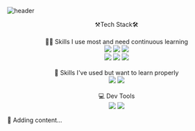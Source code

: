 ![header](https://capsule-render.vercel.app/api?type=soft&color=83DCB7&fontColor=FDFD96&section=header&text=Jortier&animation=twinkling&desc=Viva%20La%20Vida&descAlignY=80)

<p align="center">
	⚒Tech Stack🛠
	<br/>
	<br/>👨‍💻 Skills I use most and need continuous learning
	<br/>
	<img src="https://img.shields.io/badge/HTML5-E34F26?style=flat-square&logo=HTML5&logoColor=white"/>
	<img src="https://img.shields.io/badge/CSS3-1572B6?style=flat-square&logo=CSS3&logoColor=white"/>
	<img src="https://img.shields.io/badge/JavaScript-F7DF1E?style=flat-square&logo=JavaScript&logoColor=white"/>
	<br/>
	<img src="https://img.shields.io/badge/Java-007396?style=flat-square&logo=Java&logoColor=white"/>
	<img src="https://img.shields.io/badge/Spring Boot-6DB33F?style=flat-square&logo=Spring-Boot&logoColor=white"/>
	<img src="https://img.shields.io/badge/PostgreSQL-4169E1?style=flat-square&logo=PostgreSQL&logoColor=white"/>
	<br/>
	<br/>📖 Skills I've used but want to learn properly
	<br/>
	<img src="https://img.shields.io/badge/Flutter-02569B?style=flat-square&logo=Flutter&logoColor=white"/>
	<img src="https://img.shields.io/badge/Amazon AWS-232F3E?style=flat-square&logo=Amazon-AWS&logoColor=white"/>
	<br/>
	<br/>💻 Dev Tools
	<br/>
	<img src="https://img.shields.io/badge/VSCode-007ACC?style=flat-square&logo=Visual-Studio-Code&logoColor=white"/>
	<img src="https://img.shields.io/badge/IntelliJ-000000?style=flat-square&logo=IntelliJ-IDEA&logoColor=white"/>
</p>	

🚧 Adding content...
